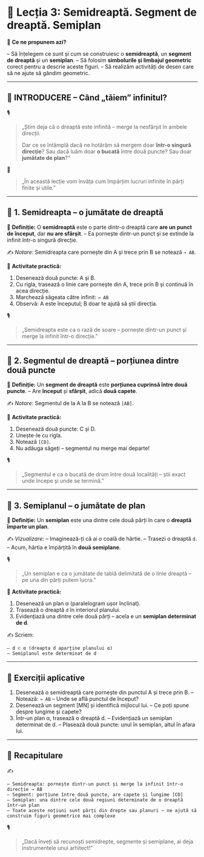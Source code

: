 # 📘 Lecția 3: Semidreaptă. Segment de dreaptă. Semiplan

🎯 **Ce ne propunem azi?**

– Să înțelegem ce sunt și cum se construiesc o **semidreaptă**, un **segment de dreaptă** și un **semiplan**.
 – Să folosim **simbolurile și limbajul geometric** corect pentru a descrie aceste figuri.
 – Să realizăm activități de desen care să ne ajute să gândim geometric.

------

## 🔔 INTRODUCERE – Când „tăiem” infinitul?

🎙️

> „Știm deja că o dreaptă este infinită – merge la nesfârșit în ambele direcții.
>
> Dar ce se întâmplă dacă ne hotărâm să mergem doar **într-o singură direcție**? Sau dacă luăm doar **o bucată** între două puncte? Sau doar **jumătate de plan**?”

🧠

> „În această lecție vom învăța cum împărțim lucruri infinite în părți finite și utile.”

------

## 🔹 1. Semidreapta – o jumătate de dreaptă

🎯 **Definiție:**
 O **semidreaptă** este o parte dintr-o dreaptă care **are un punct de început**, dar **nu are sfârșit**.
 – Ea pornește dintr-un punct și se extinde la infinit într-o singură direcție.

✍️ *Notare:*
 Semidreapta care pornește din A și trece prin B se notează `→ AB`.

📌 **Activitate practică:**

1. Desenează două puncte: A și B.
2. Cu rigla, trasează o linie care pornește din A, trece prin B și continuă în acea direcție.
3. Marchează săgeata către infinit: `→ AB`
4. Observă: A este începutul; B doar te ajută să știi direcția.

🎙️

> „Semidreapta este ca o rază de soare – pornește dintr-un punct și merge la infinit într-o direcție.”

------

## 🔹 2. Segmentul de dreaptă – porțiunea dintre două puncte

🎯 **Definiție:**
 Un **segment de dreaptă** este **porțiunea cuprinsă între două puncte**.
 – Are **început** și **sfârșit**, adică **două capete**.

✍️ *Notare:*
 Segmentul de la A la B se notează `[AB]`.

📌 **Activitate practică:**

1. Desenează două puncte: C și D.
2. Unește-le cu rigla.
3. Notează `[CD]`.
4. Nu adăuga săgeți – segmentul nu merge mai departe!

🎙️

> „Segmentul e ca o bucată de drum între două localități – știi exact unde începe și unde se termină.”

------

## 🔹 3. Semiplanul – o jumătate de plan

🎯 **Definiție:**
 Un **semiplan** este una dintre cele două părți în care o **dreaptă împarte un plan**.

✍️ *Vizualizare:*
 – Imaginează-ți că ai o coală de hârtie.
 – Trasezi o dreaptă `d`.
 – Acum, hârtia e împărțită în **două semiplane**.

🎙️

> „Un semiplan e ca o jumătate de tablă delimitată de o linie dreaptă – pe una din părți putem lucra.”

📌 **Activitate practică:**

1. Desenează un plan α (paralelogram ușor înclinat).
2. Trasează o dreaptă `d` în interiorul planului.
3. Evidențiază una dintre cele două părți – acela e un **semiplan determinat de d**.

✍️ Scriem:

```
– d ⊂ α (dreapta d aparține planului α)  
– Semiplanul este determinat de d
```

------

## 🧪 Exerciții aplicative

1. Desenează o semidreaptă care pornește din punctul A și trece prin B.
    – Notează: `→ AB`
    – Unde se află punctul de început?
2. Desenează un segment [MN] și identifică mijlocul lui.
    – Ce poți spune despre lungime și capete?
3. Într-un plan α, trasează o dreaptă d.
    – Evidențiază un semiplan determinat de d.
    – Plasează două puncte: unul în semiplan, altul în afara lui.

------

## 🔁 Recapitulare

✍️

```
– Semidreapta: pornește dintr-un punct și merge la infinit într-o direcție → AB  
– Segment: porțiune între două puncte, are capete și lungime [CD]  
– Semiplan: una dintre cele două regiuni determinate de o dreaptă într-un plan  
– Toate aceste noțiuni sunt părți din drepte sau planuri – ne ajută să construim figuri geometrice mai complexe
```

🎙️

> „Dacă înveți să recunoști semidrepte, segmente și semiplane, ai deja instrumentele unui arhitect!”